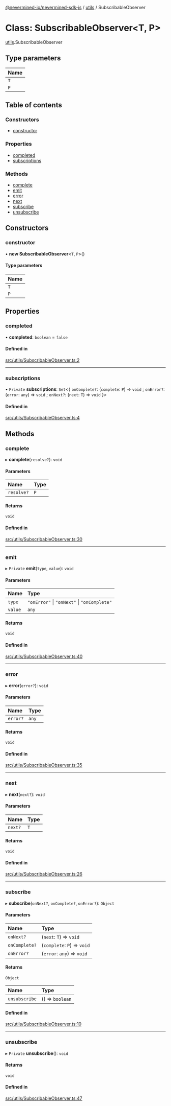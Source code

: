 [@nevermined-io/nevermined-sdk-js](../code-reference.md) / [utils](../modules/utils.md) / SubscribableObserver

# Class: SubscribableObserver<T, P\>

[utils](../modules/utils.md).SubscribableObserver

## Type parameters

| Name |
| :------ |
| `T` |
| `P` |

## Table of contents

### Constructors

- [constructor](utils.SubscribableObserver.md#constructor)

### Properties

- [completed](utils.SubscribableObserver.md#completed)
- [subscriptions](utils.SubscribableObserver.md#subscriptions)

### Methods

- [complete](utils.SubscribableObserver.md#complete)
- [emit](utils.SubscribableObserver.md#emit)
- [error](utils.SubscribableObserver.md#error)
- [next](utils.SubscribableObserver.md#next)
- [subscribe](utils.SubscribableObserver.md#subscribe)
- [unsubscribe](utils.SubscribableObserver.md#unsubscribe)

## Constructors

### constructor

• **new SubscribableObserver**<`T`, `P`\>()

#### Type parameters

| Name |
| :------ |
| `T` |
| `P` |

## Properties

### completed

• **completed**: `boolean` = `false`

#### Defined in

[src/utils/SubscribableObserver.ts:2](https://github.com/nevermined-io/sdk-js/blob/eda22b6/src/utils/SubscribableObserver.ts#L2)

___

### subscriptions

• `Private` **subscriptions**: `Set`<{ `onComplete?`: (`complete`: `P`) => `void` ; `onError?`: (`error`: `any`) => `void` ; `onNext?`: (`next`: `T`) => `void`  }\>

#### Defined in

[src/utils/SubscribableObserver.ts:4](https://github.com/nevermined-io/sdk-js/blob/eda22b6/src/utils/SubscribableObserver.ts#L4)

## Methods

### complete

▸ **complete**(`resolve?`): `void`

#### Parameters

| Name | Type |
| :------ | :------ |
| `resolve?` | `P` |

#### Returns

`void`

#### Defined in

[src/utils/SubscribableObserver.ts:30](https://github.com/nevermined-io/sdk-js/blob/eda22b6/src/utils/SubscribableObserver.ts#L30)

___

### emit

▸ `Private` **emit**(`type`, `value`): `void`

#### Parameters

| Name | Type |
| :------ | :------ |
| `type` | ``"onError"`` \| ``"onNext"`` \| ``"onComplete"`` |
| `value` | `any` |

#### Returns

`void`

#### Defined in

[src/utils/SubscribableObserver.ts:40](https://github.com/nevermined-io/sdk-js/blob/eda22b6/src/utils/SubscribableObserver.ts#L40)

___

### error

▸ **error**(`error?`): `void`

#### Parameters

| Name | Type |
| :------ | :------ |
| `error?` | `any` |

#### Returns

`void`

#### Defined in

[src/utils/SubscribableObserver.ts:35](https://github.com/nevermined-io/sdk-js/blob/eda22b6/src/utils/SubscribableObserver.ts#L35)

___

### next

▸ **next**(`next?`): `void`

#### Parameters

| Name | Type |
| :------ | :------ |
| `next?` | `T` |

#### Returns

`void`

#### Defined in

[src/utils/SubscribableObserver.ts:26](https://github.com/nevermined-io/sdk-js/blob/eda22b6/src/utils/SubscribableObserver.ts#L26)

___

### subscribe

▸ **subscribe**(`onNext?`, `onComplete?`, `onError?`): `Object`

#### Parameters

| Name | Type |
| :------ | :------ |
| `onNext?` | (`next`: `T`) => `void` |
| `onComplete?` | (`complete`: `P`) => `void` |
| `onError?` | (`error`: `any`) => `void` |

#### Returns

`Object`

| Name | Type |
| :------ | :------ |
| `unsubscribe` | () => `boolean` |

#### Defined in

[src/utils/SubscribableObserver.ts:10](https://github.com/nevermined-io/sdk-js/blob/eda22b6/src/utils/SubscribableObserver.ts#L10)

___

### unsubscribe

▸ `Private` **unsubscribe**(): `void`

#### Returns

`void`

#### Defined in

[src/utils/SubscribableObserver.ts:47](https://github.com/nevermined-io/sdk-js/blob/eda22b6/src/utils/SubscribableObserver.ts#L47)
